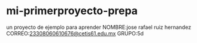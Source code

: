 # mi-primerproyecto-prepa
un proyecto de ejemplo para aprender
NOMBRE:jose rafael ruiz hernandez
CORREO:23308060610676@cetis61.edu.mx
GRUPO:5d
